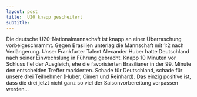 ```yaml
---
layout: post
title:  U20 knapp gescheitert
subtitle:  
---
```


Die deutsche U20-Nationalmannschaft ist knapp an einer Überraschung vorbeigeschrammt. Gegen Brasilien unterlag die Mannschaft mit 1:2 nach Verlängerung. Unser Frankfurter Talent Alexander Huber hatte Deutschland nach seiner Einwechslung in Führung gebracht. Knapp 10 Minuten vor Schluss fiel der Ausgleich, ehe die favorisierten Brasilianer in der 99. Minute den entscheiden Treffer markierten. Schade für Deutschland, schade für unsere drei Teilnehmer (Huber, Cimen und Reinhard). Das einzig positive ist, dass die drei jetzt nicht ganz so viel der Saisonvorbereitung verpassen werden...


